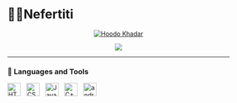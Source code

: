 # 🏄‍♂️Nefertiti

<p align="center">
 
  <a href="https://github.com/princessnefertiti">
    <img src="https://user-images.githubusercontent.com/20955511/199138068-0a7b7b75-a024-4f00-803f-30a19c5d1b2d.png" alt="Hoodo Khadar" /></a>
</p>

<p align="center">
  <!-- Typing SVG by princessnefertiti - https://github.com/princessnefertiti/readme-typing-svg -->
  <a href="https://github.com/princessnefertiti/readme-typing-svg">
    <img src="https://readme-typing-svg.demolab.com/?lines=Full-stack%20web%20and%20app%20developer;Always%20learning%20new%20things&font=Fira%20Code&center=true&width=440&height=45&color=f75c7e&vCenter=true&pause=1000&size=22" />
  </a>
</p>




---

### 🧰 Languages and Tools

      
<img align="left" alt="HTML" width="30px" style="padding-right:10px;" src="https://cdn.jsdelivr.net/gh/devicons/devicon/icons/html5/html5-plain.svg" />
<img align="left" alt="CSS" width="30px" style="padding-right:10px;" src="https://cdn.jsdelivr.net/gh/devicons/devicon/icons/css3/css3-plain.svg" />
<img align="left" alt="JavaScript" width="30px" style="padding-right:10px;" src="https://cdn.jsdelivr.net/gh/devicons/devicon/icons/javascript/javascript-plain.svg" />
<img align="left" alt="C++" width="30px" style="padding-right:10px;"  src="https://cdn.jsdelivr.net/gh/devicons/devicon@latest/icons/csharp/csharp-original.svg" />
<img align="left" alt="android" width="30px" style="padding-right:10px;" src="https://cdn.jsdelivr.net/gh/devicons/devicon@latest/icons/android/android-original.svg" />
    

<br />

#
